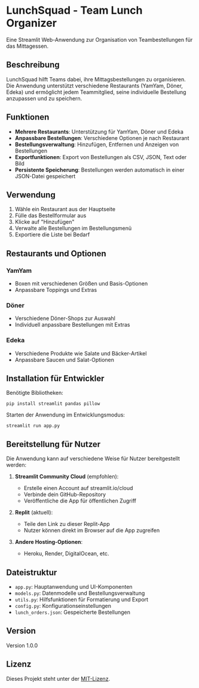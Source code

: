 # LunchSquad - Team Lunch Organizer

Eine Streamlit Web-Anwendung zur Organisation von Teambestellungen für das Mittagessen.

## Beschreibung

LunchSquad hilft Teams dabei, ihre Mittagsbestellungen zu organisieren. Die Anwendung unterstützt verschiedene Restaurants (YamYam, Döner, Edeka) und ermöglicht jedem Teammitglied, seine individuelle Bestellung anzupassen und zu speichern.

## Funktionen

- **Mehrere Restaurants**: Unterstützung für YamYam, Döner und Edeka
- **Anpassbare Bestellungen**: Verschiedene Optionen je nach Restaurant
- **Bestellungsverwaltung**: Hinzufügen, Entfernen und Anzeigen von Bestellungen
- **Exportfunktionen**: Export von Bestellungen als CSV, JSON, Text oder Bild
- **Persistente Speicherung**: Bestellungen werden automatisch in einer JSON-Datei gespeichert

## Verwendung

1. Wähle ein Restaurant aus der Hauptseite
2. Fülle das Bestellformular aus
3. Klicke auf "Hinzufügen"
4. Verwalte alle Bestellungen im Bestellungsmenü
5. Exportiere die Liste bei Bedarf

## Restaurants und Optionen

### YamYam
- Boxen mit verschiedenen Größen und Basis-Optionen
- Anpassbare Toppings und Extras

### Döner
- Verschiedene Döner-Shops zur Auswahl
- Individuell anpassbare Bestellungen mit Extras

### Edeka
- Verschiedene Produkte wie Salate und Bäcker-Artikel
- Anpassbare Saucen und Salat-Optionen

## Installation für Entwickler

Benötigte Bibliotheken:
```
pip install streamlit pandas pillow
```

Starten der Anwendung im Entwicklungsmodus:
```
streamlit run app.py
```

## Bereitstellung für Nutzer

Die Anwendung kann auf verschiedene Weise für Nutzer bereitgestellt werden:

1. **Streamlit Community Cloud** (empfohlen):
   - Erstelle einen Account auf streamlit.io/cloud
   - Verbinde dein GitHub-Repository
   - Veröffentliche die App für öffentlichen Zugriff

2. **Replit** (aktuell):
   - Teile den Link zu dieser Replit-App
   - Nutzer können direkt im Browser auf die App zugreifen

3. **Andere Hosting-Optionen**:
   - Heroku, Render, DigitalOcean, etc.

## Dateistruktur

- `app.py`: Hauptanwendung und UI-Komponenten
- `models.py`: Datenmodelle und Bestellungsverwaltung
- `utils.py`: Hilfsfunktionen für Formatierung und Export
- `config.py`: Konfigurationseinstellungen
- `lunch_orders.json`: Gespeicherte Bestellungen

## Version

Version 1.0.0

## Lizenz

Dieses Projekt steht unter der [MIT-Lizenz](LICENSE).
